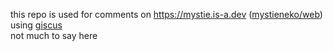 this repo is used for comments on https://mystie.is-a.dev ([mystieneko/web](https://github.com/mystieneko/web)) using [giscus](https://giscus.app)  
not much to say here
